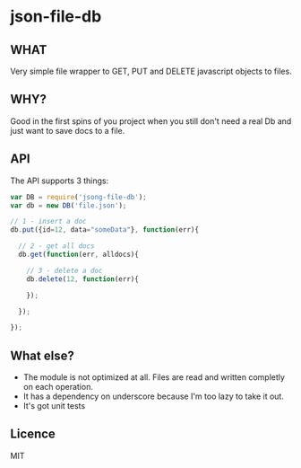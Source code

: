 json-file-db
=======

WHAT
------
Very simple file wrapper to GET, PUT and DELETE javascript objects to files.

WHY?
-------
Good in the first spins of you project when you still don't need a real Db and just want to save docs to a file.


API
---

The API supports 3 things:

```javascript
var DB = require('jsong-file-db');
var db = new DB('file.json');

// 1 - insert a doc
db.put({id=12, data="someData"}, function(err){

  // 2 - get all docs
  db.get(function(err, alldocs){

    // 3 - delete a doc
    db.delete(12, function(err){

    });

  });

});

```

What else?
----
- The module is not optimized at all. Files are read and written completly on each operation.
- It has a dependency on underscore because I'm too lazy to take it out.
- It's got unit tests

Licence
-------
MIT




